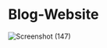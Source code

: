 ﻿# Blog-Website

![Screenshot (147)](https://github.com/adithya-creation/blog-website/assets/98591002/4ba2db0c-cea8-488f-a251-e1c344db1944)
